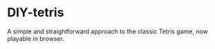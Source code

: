 # DIY-tetris
A simple and straightforward approach to the classic Tetris game, now playable in browser.
